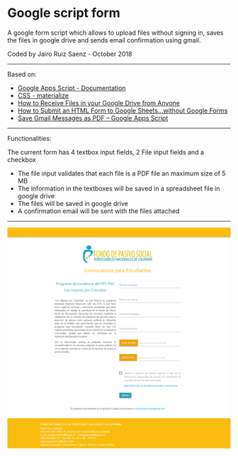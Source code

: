 # Google script form
A google form script which allows to upload files without signing in, saves the files in google drive and sends email confirmation using gmail.

Coded by Jairo Ruiz Saenz - October 2018

***

Based on:

+ [Google Apps Script - Documentation](https://developers.google.com/apps-script/)
+ [CSS - materialize](https://materializecss.com/)
+ [How to Receive Files in your Google Drive from Anyone](https://www.labnol.org/internet/receive-files-in-google-drive/19697/)
+ [How to Submit an HTML Form to Google Sheets…without Google Forms](https://medium.com/@dmccoy/how-to-submit-an-html-form-to-google-sheets-without-google-forms-b833952cc175) 
+ [Save Gmail Messages as PDF – Google Apps Script](https://ctrlq.org/code/19117-save-gmail-as-pdf?_ga=2.160396157.1718000879.1540091702-379554840.1539588470)

***

Functionalities:

The current form has 4 textbox input fields, 2 File input fields and a checkbox
+ The file input validates that each file is a PDF file an maximum size of 5 MB
+ The information in the textboxes will be saved in a spreadsheet file in google drive
+ The files will be saved in google drive
+ A confirmation email will be sent with the files attached

***

!["Form Image"](form.png)
